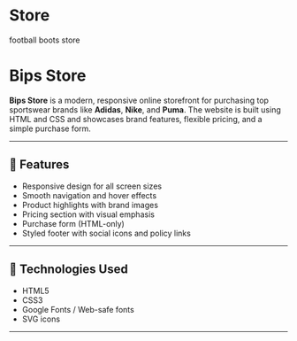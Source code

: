 # Store
football boots store

# Bips Store

**Bips Store** is a modern, responsive online storefront for purchasing top sportswear brands like **Adidas**, **Nike**, and **Puma**. The website is built using HTML and CSS and showcases brand features, flexible pricing, and a simple purchase form.

---

## 🌟 Features

- Responsive design for all screen sizes
- Smooth navigation and hover effects
- Product highlights with brand images
- Pricing section with visual emphasis
- Purchase form (HTML-only)
- Styled footer with social icons and policy links

---

## 🔧 Technologies Used

- HTML5
- CSS3
- Google Fonts / Web-safe fonts
- SVG icons

---
